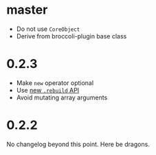 # master

* Do not use `CoreObject`
* Derive from broccoli-plugin base class

# 0.2.3

* Make `new` operator optional
* Use [new `.rebuild` API](https://github.com/broccolijs/broccoli/blob/master/docs/new-rebuild-api.md)
* Avoid mutating array arguments

# 0.2.2

No changelog beyond this point. Here be dragons.
